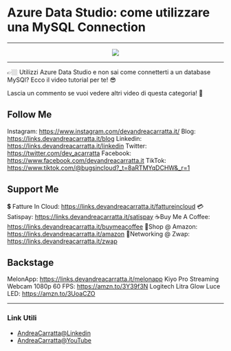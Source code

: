 # Azure Data Studio: come utilizzare una MySQL Connection
 
<hr />
 
<div align="center">

<a href="https://www.youtube.com/v/xqQvOpIfyd0?version=3" target="_blank" alt="Azure Data Studio: come utilizzare una MySQL Connection">

<img src="https://img.youtube.com/vi/xqQvOpIfyd0/0.jpg" />

</a>

</div>
 
<hr />
 
👉🏼 Utilizzi Azure Data Studio e non sai come connetterti a un database MySQl?
Ecco il video tutorial per te! 😎

Lascia un commento se vuoi vedere altri video di questa categoria! 💬



## Follow Me

Instagram: https://www.instagram.com/devandreacarratta.it/
Blog: https://links.devandreacarratta.it/blog 
Linkedin: https://links.devandreacarratta.it/linkedin
Twitter: https://twitter.com/dev_acarratta
Facebook: https://www.facebook.com/devandreacarratta.it
TikTok: https://www.tiktok.com/@bugsincloud?_t=8aRTMYqDCHW&_r=1 


## Support Me 


💲 Fatture In Cloud: https://links.devandreacarratta.it/fattureincloud
💳Satispay: https://links.devandreacarratta.it/satispay
☕Buy Me A Coffee: https://links.devandreacarratta.it/buymeacoffee
🛒Shop @ Amazon: https://links.devandreacarratta.it/amazon
🤝Networking @ Zwap: https://links.devandreacarratta.it/zwap


## Backstage
MelonApp: https://links.devandreacarratta.it/melonapp
Kiyo Pro Streaming Webcam 1080p 60 FPS: https://amzn.to/3Y39f3N
Logitech Litra Glow Luce LED: https://amzn.to/3UoaCZO
 
<hr />
 
### Link Utili
- [AndreaCarratta@Linkedin](https://links.devandreacarratta.it/linkedin)
- [AndreaCarratta@YouTube](https://links.devandreacarratta.it/youtube)


